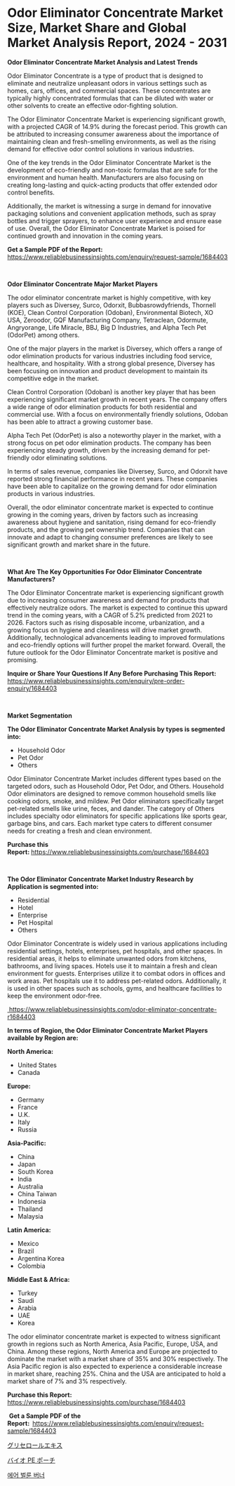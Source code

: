 <p><h1>Odor Eliminator Concentrate Market Size, Market Share and Global Market Analysis Report, 2024 - 2031</h1></p><p><strong>Odor Eliminator Concentrate Market Analysis and Latest Trends</strong></p>
<p><p>Odor Eliminator Concentrate is a type of product that is designed to eliminate and neutralize unpleasant odors in various settings such as homes, cars, offices, and commercial spaces. These concentrates are typically highly concentrated formulas that can be diluted with water or other solvents to create an effective odor-fighting solution.</p><p>The Odor Eliminator Concentrate Market is experiencing significant growth, with a projected CAGR of 14.9% during the forecast period. This growth can be attributed to increasing consumer awareness about the importance of maintaining clean and fresh-smelling environments, as well as the rising demand for effective odor control solutions in various industries.</p><p>One of the key trends in the Odor Eliminator Concentrate Market is the development of eco-friendly and non-toxic formulas that are safe for the environment and human health. Manufacturers are also focusing on creating long-lasting and quick-acting products that offer extended odor control benefits.</p><p>Additionally, the market is witnessing a surge in demand for innovative packaging solutions and convenient application methods, such as spray bottles and trigger sprayers, to enhance user experience and ensure ease of use. Overall, the Odor Eliminator Concentrate Market is poised for continued growth and innovation in the coming years.</p></p>
<p><strong>Get a Sample PDF of the Report:&nbsp;</strong> <a href="https://www.reliablebusinessinsights.com/enquiry/request-sample/1684403">https://www.reliablebusinessinsights.com/enquiry/request-sample/1684403</a></p>
<p>&nbsp;</p>
<p><strong>Odor Eliminator Concentrate Major Market Players</strong></p>
<p><p>The odor eliminator concentrate market is highly competitive, with key players such as Diversey, Surco, Odorxit, Bubbasrowdyfriends, Thornell (KOE), Clean Control Corporation (Odoban), Environmental Biotech, XO USA, Zeroodor, GQF Manufacturing Company, Tetraclean, Odormute, Angryorange, Life Miracle, BBJ, Big D Industries, and Alpha Tech Pet (OdorPet) among others. </p><p>One of the major players in the market is Diversey, which offers a range of odor elimination products for various industries including food service, healthcare, and hospitality. With a strong global presence, Diversey has been focusing on innovation and product development to maintain its competitive edge in the market.</p><p>Clean Control Corporation (Odoban) is another key player that has been experiencing significant market growth in recent years. The company offers a wide range of odor elimination products for both residential and commercial use. With a focus on environmentally friendly solutions, Odoban has been able to attract a growing customer base.</p><p>Alpha Tech Pet (OdorPet) is also a noteworthy player in the market, with a strong focus on pet odor elimination products. The company has been experiencing steady growth, driven by the increasing demand for pet-friendly odor eliminating solutions.</p><p>In terms of sales revenue, companies like Diversey, Surco, and Odorxit have reported strong financial performance in recent years. These companies have been able to capitalize on the growing demand for odor elimination products in various industries.</p><p>Overall, the odor eliminator concentrate market is expected to continue growing in the coming years, driven by factors such as increasing awareness about hygiene and sanitation, rising demand for eco-friendly products, and the growing pet ownership trend. Companies that can innovate and adapt to changing consumer preferences are likely to see significant growth and market share in the future.</p></p>
<p>&nbsp;</p>
<p><strong>What Are The Key Opportunities For Odor Eliminator Concentrate Manufacturers?</strong></p>
<p><p>The Odor Eliminator Concentrate market is experiencing significant growth due to increasing consumer awareness and demand for products that effectively neutralize odors. The market is expected to continue this upward trend in the coming years, with a CAGR of 5.2% predicted from 2021 to 2026. Factors such as rising disposable income, urbanization, and a growing focus on hygiene and cleanliness will drive market growth. Additionally, technological advancements leading to improved formulations and eco-friendly options will further propel the market forward. Overall, the future outlook for the Odor Eliminator Concentrate market is positive and promising.</p></p>
<p><strong>Inquire or Share Your Questions If Any Before Purchasing This Report:</strong> <a href="https://www.reliablebusinessinsights.com/enquiry/pre-order-enquiry/1684403">https://www.reliablebusinessinsights.com/enquiry/pre-order-enquiry/1684403</a></p>
<p>&nbsp;</p>
<p><strong>Market Segmentation</strong></p>
<p><strong>The Odor Eliminator Concentrate Market Analysis by types is segmented into:</strong></p>
<p><ul><li>Household Odor</li><li>Pet Odor</li><li>Others</li></ul></p>
<p><p>Odor Eliminator Concentrate Market includes different types based on the targeted odors, such as Household Odor, Pet Odor, and Others. Household Odor eliminators are designed to remove common household smells like cooking odors, smoke, and mildew. Pet Odor eliminators specifically target pet-related smells like urine, feces, and dander. The category of Others includes specialty odor eliminators for specific applications like sports gear, garbage bins, and cars. Each market type caters to different consumer needs for creating a fresh and clean environment.</p></p>
<p><strong>Purchase this Report:&nbsp;</strong><a href="https://www.reliablebusinessinsights.com/purchase/1684403">https://www.reliablebusinessinsights.com/purchase/1684403</a></p>
<p>&nbsp;</p>
<p><strong>The Odor Eliminator Concentrate Market Industry Research by Application is segmented into:</strong></p>
<p><ul><li>Residential</li><li>Hotel</li><li>Enterprise</li><li>Pet Hospital</li><li>Others</li></ul></p>
<p><p>Odor Eliminator Concentrate is widely used in various applications including residential settings, hotels, enterprises, pet hospitals, and other spaces. In residential areas, it helps to eliminate unwanted odors from kitchens, bathrooms, and living spaces. Hotels use it to maintain a fresh and clean environment for guests. Enterprises utilize it to combat odors in offices and work areas. Pet hospitals use it to address pet-related odors. Additionally, it is used in other spaces such as schools, gyms, and healthcare facilities to keep the environment odor-free.</p></p>
<p><a href="https://www.reliablebusinessinsights.com/odor-eliminator-concentrate-r1684403">&nbsp;https://www.reliablebusinessinsights.com/odor-eliminator-concentrate-r1684403</a></p>
<p><strong>In terms of Region, the Odor Eliminator Concentrate Market Players available by Region are:</strong></p>
<p>
    <p> <strong> North America: </strong>
        <ul>
            <li>United States</li>
            <li>Canada</li>
        </ul>
        </p> 
    <p> <strong> Europe: </strong>
        <ul>
            <li>Germany</li>
            <li>France</li>
            <li>U.K.</li>
            <li>Italy</li>
            <li>Russia</li>
        </ul>
        </p> 
    <p> <strong> Asia-Pacific: </strong>
        <ul>
            <li>China</li>
            <li>Japan</li>
            <li>South Korea</li>
            <li>India</li>
            <li>Australia</li>
            <li>China Taiwan</li>
            <li>Indonesia</li>
            <li>Thailand</li>
            <li>Malaysia</li>
        </ul>
        </p> 
    <p> <strong> Latin America: </strong>
        <ul>
            <li>Mexico</li>
            <li>Brazil</li>
            <li>Argentina Korea</li>
            <li>Colombia</li>
        </ul>
        </p> 
    <p> <strong> Middle East & Africa: </strong>
        <ul>
            <li>Turkey</li>
            <li>Saudi</li>
            <li>Arabia</li>
            <li>UAE</li>
            <li>Korea</li>
        </ul>
    </p>
    </p>
<p><p>The odor eliminator concentrate market is expected to witness significant growth in regions such as North America, Asia Pacific, Europe, USA, and China. Among these regions, North America and Europe are projected to dominate the market with a market share of 35% and 30% respectively. The Asia Pacific region is also expected to experience a considerable increase in market share, reaching 25%. China and the USA are anticipated to hold a market share of 7% and 3% respectively.</p></p>
<p><strong>Purchase this Report: </strong><a href="https://www.reliablebusinessinsights.com/purchase/1684403">https://www.reliablebusinessinsights.com/purchase/1684403</a></p>
<p>&nbsp;<strong>Get a Sample PDF of the Report:&nbsp;&nbsp;</strong><a href="https://www.reliablebusinessinsights.com/enquiry/request-sample/1684403">https://www.reliablebusinessinsights.com/enquiry/request-sample/1684403</a></p>
<p><strong></strong></p>
<p><p><a href="https://github.com/alyle7648/Market-Research-Report-List-1/blob/main/6442678110826.md">グリセロールエキス</a></p><p><a href="https://github.com/leigh4852023/Market-Research-Report-List-1/blob/main/1429519110827.md">バイオ PE ポーチ</a></p><p><a href="https://github.com/johneahan44556754/Market-Research-Report-List-1/blob/main/4089180105575.md">에어 벌룬 버너</a></p></p>